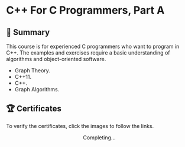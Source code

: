 # C++ For C Programmers, Part A

## 📄 Summary 
This course is for experienced C programmers who want to program in C++. The examples and exercises require a basic understanding of algorithms and object-oriented software.
- Graph Theory.
- C++11.
- C++.
- Graph Algorithms.

## 🏆 Certificates 
To verify the certificates, click the images to follow the links.

<p align="middle">
Completing...
 <!--<a href="https://www.coursera.org/account/accomplishments/verify/33ZAFC3HCDRM"><img src="https://user-images.githubusercontent.com/96287101/204099601-28bc087b-4527-44dc-ba9d-7b9ede8ae0d0.jpg" height="430"></a>-->
</p>



